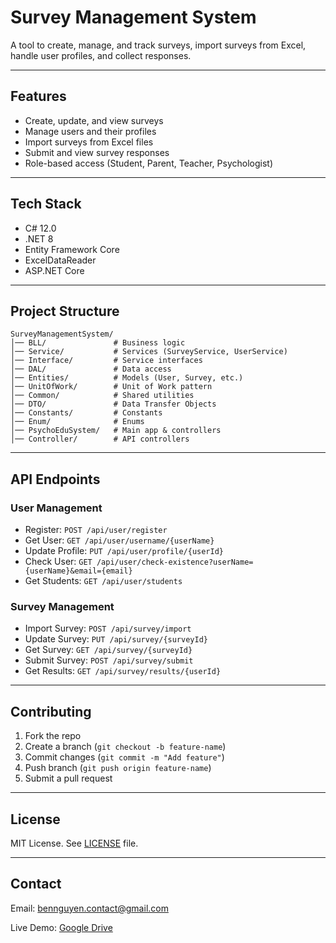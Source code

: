 # Survey Management System

A tool to create, manage, and track surveys, import surveys from Excel, handle user profiles, and collect responses.

---

## Features

- Create, update, and view surveys
- Manage users and their profiles
- Import surveys from Excel files
- Submit and view survey responses
- Role-based access (Student, Parent, Teacher, Psychologist)

---

## Tech Stack

- C# 12.0
- .NET 8
- Entity Framework Core
- ExcelDataReader
- ASP.NET Core

---

## Project Structure

```
SurveyManagementSystem/
│── BLL/               # Business logic
│── Service/           # Services (SurveyService, UserService)
│── Interface/         # Service interfaces
│── DAL/               # Data access
│── Entities/          # Models (User, Survey, etc.)
│── UnitOfWork/        # Unit of Work pattern
│── Common/            # Shared utilities
│── DTO/               # Data Transfer Objects
│── Constants/         # Constants
│── Enum/              # Enums
│── PsychoEduSystem/   # Main app & controllers
│── Controller/        # API controllers
```

---

## API Endpoints

### User Management
- Register: `POST /api/user/register`
- Get User: `GET /api/user/username/{userName}`
- Update Profile: `PUT /api/user/profile/{userId}`
- Check User: `GET /api/user/check-existence?userName={userName}&email={email}`
- Get Students: `GET /api/user/students`

### Survey Management
- Import Survey: `POST /api/survey/import`
- Update Survey: `PUT /api/survey/{surveyId}`
- Get Survey: `GET /api/survey/{surveyId}`
- Submit Survey: `POST /api/survey/submit`
- Get Results: `GET /api/survey/results/{userId}`

---

## Contributing

1. Fork the repo
2. Create a branch (`git checkout -b feature-name`)
3. Commit changes (`git commit -m "Add feature"`)
4. Push branch (`git push origin feature-name`)
5. Submit a pull request

---

## License

MIT License. See [LICENSE](LICENSE) file.

---

## Contact

Email: bennguyen.contact@gmail.com

Live Demo: [Google Drive](https://drive.google.com/drive/folders/1z3ptTLDeVpksef3EHMlCc2_v5BIL9xCJ?usp=sharing)
